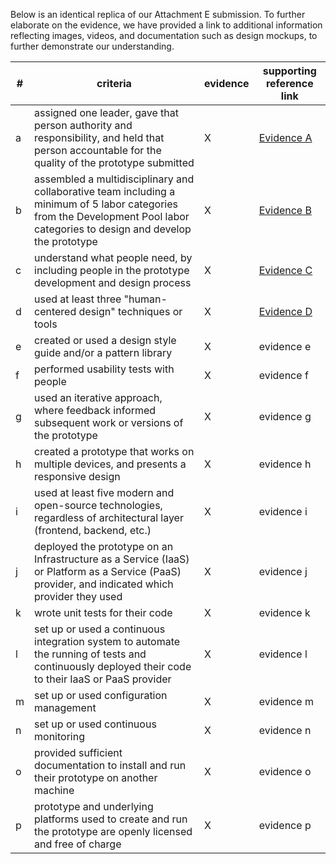 Below is an identical replica of our Attachment E submission.  To further elaborate on the evidence, we have provided a link to additional information reflecting images, videos, and documentation such as design mockups, to further demonstrate our understanding.


|#|criteria|evidence|supporting reference link|
|-------|---------------|------------------|------------------|
|a| assigned one leader, gave that person authority and responsibility, and held that person accountable for the quality of the prototype submitted| X | [Evidence A](https://github.com/AccentureFed/process-documentation/tree/master/evidence/Attachment_E_Evidence_A) | 
|b| assembled a multidisciplinary and collaborative team including a minimum of 5 labor categories from the Development Pool labor categories to design and develop the prototype |X | [Evidence B](https://github.com/AccentureFed/process-documentation/tree/master/evidence/Attachment_E_Evidence_B) | 
|c| understand what people need, by including people in the prototype development and design process |X|[Evidence C](https://github.com/AccentureFed/process-documentation/tree/master/evidence/Attachment_E_Evidence_C)| 
|d| used at least three "human-centered design" techniques or tools |X| [Evidence D](https://github.com/AccentureFed/process-documentation/tree/master/evidence/Attachment_E_Evidence_D)|  
|e| created or used a design style guide and/or a pattern library |X|evidence e | 
|f| performed usability tests with people |X|evidence f | 
|g| used an iterative approach, where feedback informed subsequent work or versions of the prototype | X|evidence g| 
|h| created a prototype that works on multiple devices, and presents a responsive design |X |evidence h | 
|i| used at least five modern and open-source technologies, regardless of architectural layer (frontend, backend, etc.) |X|evidence i | 
|j| deployed the prototype on an Infrastructure as a Service (IaaS) or Platform as a Service (PaaS) provider, and indicated which provider they used |X |evidence j | 
|k| wrote unit tests for their code |X |evidence k | 
|l| set up or used a continuous integration system to automate the running of tests and continuously deployed their code to their IaaS or PaaS provider |X |evidence l | 
|m| set up or used configuration management |X |evidence m | 
|n| set up or used continuous monitoring |X |evidence n | 
|o| provided sufficient documentation to install and run their prototype on another machine |X |evidence o| 
|p| prototype and underlying platforms used to create and run the prototype are openly licensed and free of charge| X|evidence p | 
